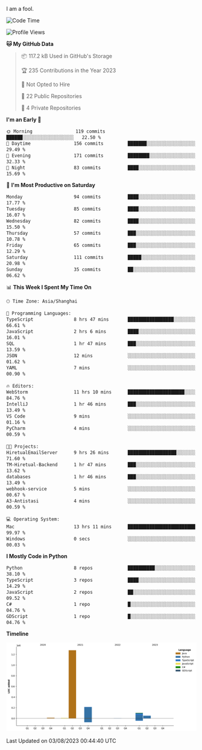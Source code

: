 I am a fool.

<!--START_SECTION:waka-->
![Code Time](http://img.shields.io/badge/Code%20Time-581%20hrs%208%20mins-blue)

![Profile Views](http://img.shields.io/badge/Profile%20Views-1-blue)

**🐱 My GitHub Data** 

> 📦 117.2 kB Used in GitHub's Storage 
 > 
> 🏆 235 Contributions in the Year 2023
 > 
> 🚫 Not Opted to Hire
 > 
> 📜 22 Public Repositories 
 > 
> 🔑 4 Private Repositories 
 > 
**I'm an Early 🐤** 

```text
🌞 Morning                119 commits         ██████░░░░░░░░░░░░░░░░░░░   22.50 % 
🌆 Daytime                156 commits         ███████░░░░░░░░░░░░░░░░░░   29.49 % 
🌃 Evening                171 commits         ████████░░░░░░░░░░░░░░░░░   32.33 % 
🌙 Night                  83 commits          ████░░░░░░░░░░░░░░░░░░░░░   15.69 % 
```
📅 **I'm Most Productive on Saturday** 

```text
Monday                   94 commits          ████░░░░░░░░░░░░░░░░░░░░░   17.77 % 
Tuesday                  85 commits          ████░░░░░░░░░░░░░░░░░░░░░   16.07 % 
Wednesday                82 commits          ████░░░░░░░░░░░░░░░░░░░░░   15.50 % 
Thursday                 57 commits          ███░░░░░░░░░░░░░░░░░░░░░░   10.78 % 
Friday                   65 commits          ███░░░░░░░░░░░░░░░░░░░░░░   12.29 % 
Saturday                 111 commits         █████░░░░░░░░░░░░░░░░░░░░   20.98 % 
Sunday                   35 commits          ██░░░░░░░░░░░░░░░░░░░░░░░   06.62 % 
```


📊 **This Week I Spent My Time On** 

```text
🕑︎ Time Zone: Asia/Shanghai

💬 Programming Languages: 
TypeScript               8 hrs 47 mins       █████████████████░░░░░░░░   66.61 % 
JavaScript               2 hrs 6 mins        ████░░░░░░░░░░░░░░░░░░░░░   16.01 % 
SQL                      1 hr 47 mins        ███░░░░░░░░░░░░░░░░░░░░░░   13.59 % 
JSON                     12 mins             ░░░░░░░░░░░░░░░░░░░░░░░░░   01.62 % 
YAML                     7 mins              ░░░░░░░░░░░░░░░░░░░░░░░░░   00.90 % 

🔥 Editors: 
WebStorm                 11 hrs 10 mins      █████████████████████░░░░   84.76 % 
IntelliJ                 1 hr 46 mins        ███░░░░░░░░░░░░░░░░░░░░░░   13.49 % 
VS Code                  9 mins              ░░░░░░░░░░░░░░░░░░░░░░░░░   01.16 % 
PyCharm                  4 mins              ░░░░░░░░░░░░░░░░░░░░░░░░░   00.59 % 

🐱‍💻 Projects: 
HiretualEmailServer      9 hrs 26 mins       ██████████████████░░░░░░░   71.60 % 
TM-Hiretual-Backend      1 hr 47 mins        ███░░░░░░░░░░░░░░░░░░░░░░   13.62 % 
databases                1 hr 46 mins        ███░░░░░░░░░░░░░░░░░░░░░░   13.49 % 
webhook-service          5 mins              ░░░░░░░░░░░░░░░░░░░░░░░░░   00.67 % 
A3-Antistasi             4 mins              ░░░░░░░░░░░░░░░░░░░░░░░░░   00.59 % 

💻 Operating System: 
Mac                      13 hrs 11 mins      █████████████████████████   99.97 % 
Windows                  0 secs              ░░░░░░░░░░░░░░░░░░░░░░░░░   00.03 % 
```

**I Mostly Code in Python** 

```text
Python                   8 repos             ██████████░░░░░░░░░░░░░░░   38.10 % 
TypeScript               3 repos             ████░░░░░░░░░░░░░░░░░░░░░   14.29 % 
JavaScript               2 repos             ██░░░░░░░░░░░░░░░░░░░░░░░   09.52 % 
C#                       1 repo              █░░░░░░░░░░░░░░░░░░░░░░░░   04.76 % 
GDScript                 1 repo              █░░░░░░░░░░░░░░░░░░░░░░░░   04.76 % 
```



**Timeline**

![Lines of Code chart](https://raw.githubusercontent.com/VeejaLiu/VeejaLiu/master/assets/bar_graph.png)


 Last Updated on 03/08/2023 00:44:40 UTC
<!--END_SECTION:waka-->
